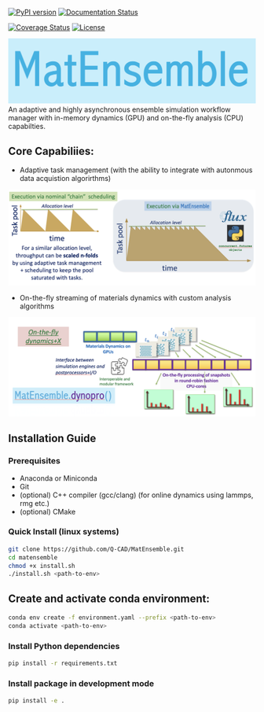 


[![PyPI version](https://badge.fury.io/py/matensemble.svg)](https://badge.fury.io/py/matensemble)
[![Documentation Status](https://readthedocs.org/projects/matensemble/badge/?version=latest)](https://matensemble.readthedocs.io/en/latest/?badge=latest)
<!-- [![Build Status](https://github.com/username/matensemble/workflows/Build/badge.svg)](https://github.com/username/matensemble/actions) -->
[![Coverage Status](https://coveralls.io/repos/github/username/matensemble/badge.svg?branch=main)](https://coveralls.io/github/username/matensemble?branch=main)
[![License](https://img.shields.io/badge/License-BSD%203--Clause-blue.svg)](https://opensource.org/licenses/BSD-3-Clause)

 <img src="images/Logo-Matensemble.png" alt="MatEnsemble Logo" width="800"/>
An adaptive and highly asynchronous ensemble simulation workflow manager
 with in-memory dynamics (GPU) and on-the-fly analysis (CPU) capabilties.

## Core Capabiliies:
- Adaptive task management (with the ability to integrate with autonmous data acquistion algorirthms)
 <img src="images/Cap_1_adaptive_task_management.png" alt="Adaptive-task-management" width="600"/>

- On-the-fly streaming of materials dynamics with custom analysis algorithms
 <img src="images/Cap_2_dynopro.png" alt="on-the-fly dynamics" width="600"/>

## Installation Guide

### Prerequisites
- Anaconda or Miniconda
- Git
- (optional) C++ compiler (gcc/clang) (for online dynamics using lammps, rmg etc.)
- (optional) CMake

### Quick Install (linux systems)
```bash
git clone https://github.com/Q-CAD/MatEnsemble.git
cd matensemble
chmod +x install.sh
./install.sh <path-to-env>
```
<!-- ### Customized Install
Environment Setup (`environment.yaml`)

```bash
# filepath: environment.yaml
name: matensemble
channels:
  - conda-forge
  - defaults
dependencies:
  - python=3.11
  - flux-core>=0.48.0
  - flux-sched>=0.25.0
  - cmake>=3.20
  - gcc>=11.0
  - make
  ``` -->

## Create and activate conda environment:
```bash
conda env create -f environment.yaml --prefix <path-to-env>
conda activate <path-to-env>
```

### Install Python dependencies
```bash
pip install -r requirements.txt
```
### Install package in development mode
```bash
pip install -e .
```


